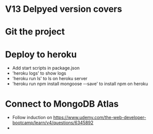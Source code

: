 # V13 Delpyed version covers

# Git the project
# Deploy to heroku
* Add start scripts in package.json
* 'heroku logs' to show logs
* 'heroku run ls' to ls on heroku server
* 'heroku run npm install mongoose --save' to install npm on heroku

# Connect to MongoDB Atlas
* Follow induction on https://www.udemy.com/the-web-developer-bootcamp/learn/v4/questions/6345892
* 